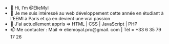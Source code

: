 - 👋 Hi, I’m @ElieMyl
- 👀 Je me suis intéressé au web développement cette année en étudiant à l'EEMI à Paris et ça en devient une vrai passion 
- 🌱 J'ai actuellement appris => HTML | CSS | JavaScript | PHP
- 📫 Me contacter : Mail => eliemoyal.pro@gmail. com | Tél = +33 6 35 79 17 26 

<!---
ElieMyl/ElieMyl is a ✨ special ✨ repository because its `README.md` (this file) appears on your GitHub profile.
You can click the Preview link to take a look at your changes.
--->
